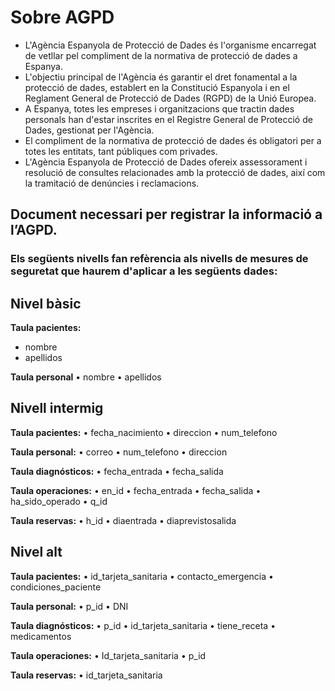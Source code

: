 # Sobre AGPD

- L'Agència Espanyola de Protecció de Dades és l'organisme encarregat de vetllar pel compliment de la normativa de protecció de dades a Espanya. <br>
- L'objectiu principal de l'Agència és garantir el dret fonamental a la protecció de dades, establert en la Constitució Espanyola i en el Reglament General de Protecció de Dades (RGPD) de la Unió Europea. <br>
- A Espanya, totes les empreses i organitzacions que tractin dades personals han d'estar inscrites en el Registre General de Protecció de Dades, gestionat per l'Agència. <br>
- El compliment de la normativa de protecció de dades és obligatori per a totes les entitats, tant públiques com privades. <br>
- L'Agència Espanyola de Protecció de Dades ofereix assessorament i resolució de consultes relacionades amb la protecció de dades, així com la tramitació de denúncies i reclamacions.

## Document necessari per registrar la informació a l’AGPD.
### Els següents nivells fan refèrencia als nivells de mesures de seguretat que haurem d'aplicar a les següents dades:

## Nivel bàsic
**Taula pacientes:**
+ nombre
+ apellidos

**Taula personal**
•	nombre
•	apellidos

## Nivell intermig
**Taula pacientes:**
•	fecha_nacimiento
•	direccion
•	num_telefono

**Taula personal:**
•	correo
• num_telefono
• direccion

**Taula diagnósticos:**
•	fecha_entrada
•	fecha_salida

**Taula operaciones:**
•	en_id
•	fecha_entrada
•	fecha_salida
•	ha_sido_operado
•	q_id

**Taula reservas:**
•	h_id
•	diaentrada
•	diaprevistosalida

## Nivel alt
**Taula pacientes:**
•	id_tarjeta_sanitaria
•	contacto_emergencia
•	condiciones_paciente

**Taula personal:**
• p_id
• DNI

**Taula diagnósticos:**
•	p_id
•	id_tarjeta_sanitaria
•	tiene_receta
•	medicamentos

**Taula operaciones:**
•	Id_tarjeta_sanitaria
•	p_id

**Taula reservas:**
•	id_tarjeta_sanitaria


